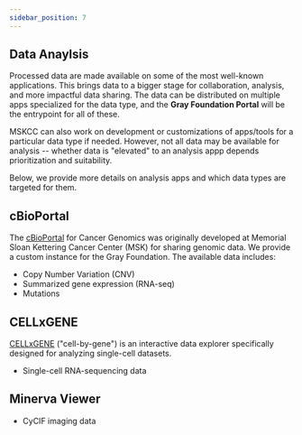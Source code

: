 ```yaml
---
sidebar_position: 7
---
```


## Data Anaylsis

Processed data are made available on some of the most well-known applications.
This brings data to a bigger stage for collaboration, analysis, and more impactful data sharing. 
The data can be distributed on multiple apps specialized for the data type, and the **Gray Foundation Portal** will be the entrypoint for all of these. 

MSKCC can also work on development or customizations of apps/tools for a particular data type if needed. 
However, not all data may be available for analysis -- whether data is "elevated" to an analysis appp depends prioritization and suitability. 

Below, we provide more details on analysis apps and which data types are targeted for them. 

## cBioPortal

The [cBioPortal](https://docs.cbioportal.org/) for Cancer Genomics was originally developed at Memorial Sloan Kettering Cancer Center (MSK) for sharing genomic data. We provide a custom instance for the Gray Foundation. The available data includes:

- Copy Number Variation (CNV)
- Summarized gene expression (RNA-seq)
- Mutations

## CELLxGENE

[CELLxGENE](https://github.com/chanzuckerberg/cellxgene) ("cell-by-gene") is an interactive data explorer specifically designed for analyzing single-cell datasets.

- Single-cell RNA-sequencing data

## Minerva Viewer

- CyCIF imaging data
